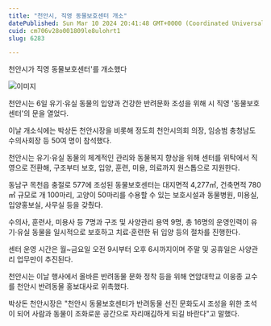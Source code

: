 ```yaml
---
title: "천안시, 직영 동물보호센터 개소"
datePublished: Sun Mar 10 2024 20:41:48 GMT+0000 (Coordinated Universal Time)
cuid: cm706v28o001809le8ulohrt1
slug: 6283

---
```



천안시가 직영 동물보호센터'를 개소했다

![이미지](https://cdn.hashnode.com/res/hashnode/image/upload/v1739260611733/de7cc30e-36d0-4862-b801-f0b4d1b3e18b.jpeg)

천안시는 6일 유기·유실 동물의 입양과 건강한 반려문화 조성을 위해 시 직영 '동물보호센터'의 문을 열었다.

이날 개소식에는 박상돈 천안시장을 비롯해 정도희 천안시의회 의장, 임승범 충청남도 수의사회장 등 50여 명이 참석했다.

천안시는 유기·유실 동물의 체계적인 관리와 동물복지 향상을 위해 센터를 위탁에서 직영으로 전환해, 구조부터 보호, 입양, 훈련, 미용, 의료까지 원스톱으로 지원한다.

동남구 목천읍 충절로 577에 조성된 동물보호센터는 대지면적 4,277㎡, 건축면적 780㎡ 규모로 개 100마리, 고양이 50마리를 수용할 수 있는 보호시설과 동물병원, 미용실, 입양홍보실, 사무실 등을 갖췄다.

수의사, 훈련사, 미용사 등 7명과 구조 및 사양관리 용역 9명, 총 16명의 운영인력이 유기·유실 동물을 일시적으로 보호하고 치료·훈련한 뒤 입양 등의 절차를 진행한다.

센터 운영 시간은 월~금요일 오전 9시부터 오후 6시까지이며 주말 및 공휴일은 사양관리 업무만이 추진된다.

천안시는 이날 행사에서 올바른 반려동물 문화 정착 등을 위해 연암대학교 이웅종 교수를 천안시 반려동물 홍보대사로 위촉했다.

박상돈 천안시장은 "천안시 동물보호센터가 반려동물 선진 문화도시 조성을 위한 초석이 되어 사람과 동물이 조화로운 공간으로 자리매김하게 되길 바란다"고 말했다.